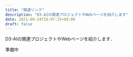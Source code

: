 ```yaml
---
title: "関連リンク"
description: "D3-AIの関連プロジェクトやWebページを紹介します"
date: 2021-09-24T19:07:25+09:00
draft: false
---
```


D3-AIの関連プロジェクトやWebページを紹介します．

準備中

